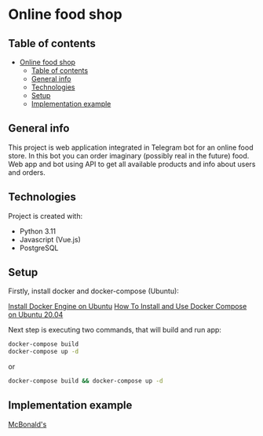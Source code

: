 # Online food shop

## Table of contents

- [Online food shop](#online-food-shop)
  - [Table of contents](#table-of-contents)
  - [General info](#general-info)
  - [Technologies](#technologies)
  - [Setup](#setup)
  - [Implementation example](#implementation-example)

## General info

This project is web application integrated in Telegram bot for an online food store.
In this bot you can order imaginary (possibly real in the future) food.
Web app and bot using API to get all available products and info about users and orders.

## Technologies

Project is created with:

- Python 3.11
- Javascript (Vue.js)
- PostgreSQL

## Setup

Firstly, install docker and docker-compose (Ubuntu):

[Install Docker Engine on Ubuntu](https://docs.docker.com/engine/install/ubuntu/)
[How To Install and Use Docker Compose on Ubuntu 20.04](https://www.digitalocean.com/community/tutorials/how-to-install-and-use-docker-compose-on-ubuntu-20-04)

Next step is executing two commands, that will build and run app:

```bash
docker-compose build
docker-compose up -d
```

or

```bash
docker-compose build && docker-compose up -d
```

## Implementation example

[McBonald's](https://t.me/mcbonalds_bot)
